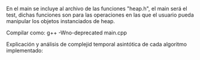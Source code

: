 En el main se incluye al archivo de las funciones "heap.h", el main será el test, dichas funciones son para las operaciones en las que el usuario pueda manipular los objetos instanciados de heap.

Compilar como: g++ -Wno-deprecated main.cpp

Explicación y análisis de complejid temporal asintótica de cada algoritmo implementado:

